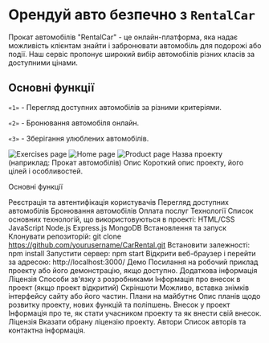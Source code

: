 # Орендуй авто безпечно з  `RentalCar`

Прокат автомобілів "RentalCar" - це онлайн-платформа, яка надає можливість клієнтам знайти і забронювати автомобіль для подорожі або події. Наш сервіс пропонує широкий вибір автомобілів різних класів за доступними цінами.

## Основні функції

`«1»` - Перегляд доступних автомобілів за різними критеріями.

`«2»` - Бронювання автомобіля онлайн.

`«3»` - Зберігання улюблених автомобілів.




![Exercises page](./src/assets/readMe/exercises-page-min.jpg)
![Home page](./src/assets/readMe/present-img-min.jpg)
![Product page](./src/assets/readMe/products-page-min.jpg)
Назва проекту (наприклад: Прокат автомобілів)
Опис
Короткий опис проекту, його цілей і особливостей.

Основні функції

Реєстрація та автентифікація користувачів
Перегляд доступних автомобілів
Бронювання автомобілів
Оплата послуг
Технології
Список основних технологій, що використовуються в проекті:
HTML/CSS
JavaScript
Node.js
Express.js
MongoDB
Встановлення та запуск
Клонувати репозиторій: git clone https://github.com/yourusername/CarRental.git
Встановити залежності: npm install
Запустити сервер: npm start
Відкрити веб-браузер і перейти за адресою: http://localhost:3000/
Демо
Посилання на робочий приклад проекту або його демонстрацію, якщо доступно.
Додаткова інформація
Ліцензія
Способи зв'язку з розробниками
Інформація про внесок в проект (якщо проект відкритий)
Скріншоти
Можливо, вставка знімків інтерфейсу сайту або його частин.
Плани на майбутнє
Опис планів щодо розвитку проекту, нових функцій та поліпшень.
Внесок у проект
Інформація про те, як стати учасником проекту та як внести свій внесок.
Ліцензія
Вказати обрану ліцензію проекту.
Автори
Список авторів та контактна інформація.
